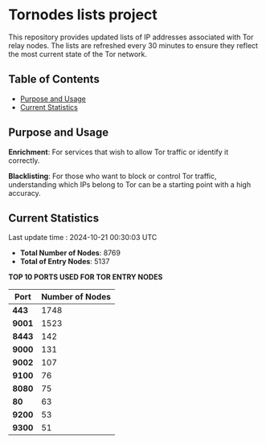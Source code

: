 # Tornodes lists project

This repository provides updated lists of IP addresses associated with Tor relay nodes. The lists are refreshed every 30 minutes to ensure they reflect the most current state of the Tor network.

## Table of Contents

- [Purpose and Usage](#purpose-and-usage)
- [Current Statistics](#current-statistics)


## Purpose and Usage

**Enrichment**: For services that wish to allow Tor traffic or identify it correctly.

**Blacklisting**: For those who want to block or control Tor traffic, understanding which IPs belong to Tor can be a starting point with a high accuracy.

## Current Statistics

Last update time : 2024-10-21 00:30:03 UTC

- **Total Number of Nodes**: 8769
- **Total of Entry Nodes**: 5137

**TOP 10 PORTS USED FOR TOR ENTRY NODES**

| **Port** | **Number of Nodes** |
|------|-----------------|
| **443**   | 1748  |
| **9001**   | 1523  |
| **8443**   | 142  |
| **9000**   | 131  |
| **9002**   | 107  |
| **9100**   | 76  |
| **8080**   | 75  |
| **80**   | 63  |
| **9200**   | 53  |
| **9300**   | 51  |

